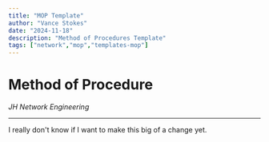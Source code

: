 ```yaml
---
title: "MOP Template"
author: "Vance Stokes"
date: "2024-11-18"
description: "Method of Procedures Template"
tags: ["network","mop","templates-mop"]
---
```


# Method of Procedure

*JH Network Engineering*

---

I really don't know if I want to make this big of a change yet.